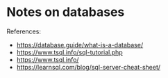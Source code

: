 # Notes on databases

References:
 - https://database.guide/what-is-a-database/
 - https://www.tsql.info/sql-tutorial.php
 - https://www.tsql.info/
 - https://learnsql.com/blog/sql-server-cheat-sheet/
